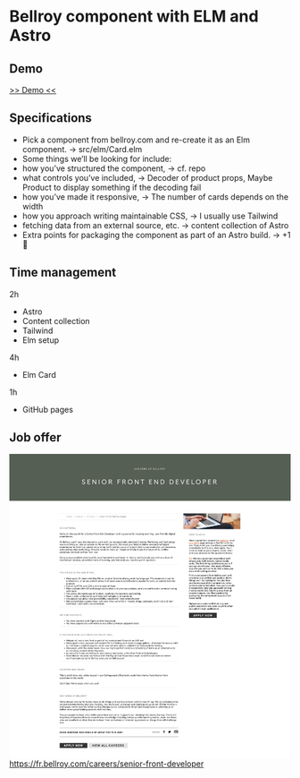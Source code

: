 # Bellroy component with ELM and Astro

## Demo

[>> Demo <<](https://antoinekahlouche.github.io/bellroy-elm-astro/)

## Specifications

-   Pick a component from bellroy.com and re-create it as an Elm component. -> src/elm/Card.elm
-   Some things we’ll be looking for include:
-   how you’ve structured the component, -> cf. repo
-   what controls you’ve included, -> Decoder of product props, Maybe Product to display something if the decoding fail
-   how you’ve made it responsive, -> The number of cards depends on the width
-   how you approach writing maintainable CSS, -> I usually use Tailwind
-   fetching data from an external source, etc. -> content collection of Astro
-   Extra points for packaging the component as part of an Astro build. -> +1 💪

## Time management

2h

-   Astro
-   Content collection
-   Tailwind
-   Elm setup

4h

-   Elm Card

1h

-   GitHub pages

## Job offer

![senior-front-developer](job-offer.png)
https://fr.bellroy.com/careers/senior-front-developer
